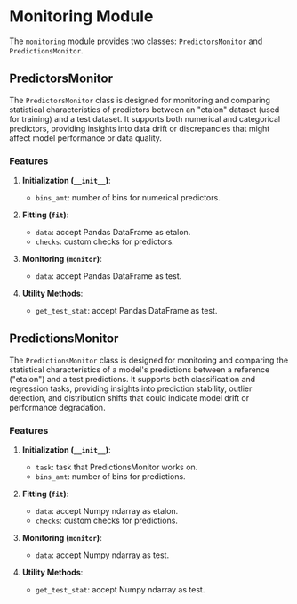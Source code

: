 # Monitoring Module

The `monitoring` module provides two classes: `PredictorsMonitor` and `PredictionsMonitor`.

## PredictorsMonitor

The `PredictorsMonitor` class is designed for monitoring and comparing statistical characteristics of predictors between an "etalon" dataset (used for training) and a test dataset. It supports both numerical and categorical predictors, providing insights into data drift or discrepancies that might affect model performance or data quality.

### Features

1. **Initialization (`__init__`)**:
    - `bins_amt`: number of bins for numerical predictors.

2. **Fitting (`fit`)**:
    - `data`: accept Pandas DataFrame as etalon.
    - `checks`: custom checks for predictors.

3. **Monitoring (`monitor`)**:
    - `data`: accept Pandas DataFrame as test.

4. **Utility Methods**:
    - `get_test_stat`: accept Pandas DataFrame as test.

## PredictionsMonitor

The `PredictionsMonitor` class is designed for monitoring and comparing the statistical characteristics of a model's predictions between a reference ("etalon") and a test predictions. It supports both classification and regression tasks, providing insights into prediction stability, outlier detection, and distribution shifts that could indicate model drift or performance degradation.

### Features

1. **Initialization (`__init__`)**:
    - `task`: task that PredictionsMonitor works on.
    - `bins_amt`: number of bins for predictions.

2. **Fitting (`fit`)**:
    - `data`: accept Numpy ndarray as etalon.
    - `checks`: custom checks for predictions.

3. **Monitoring (`monitor`)**:
    - `data`: accept Numpy ndarray as test.

4. **Utility Methods**:
    - `get_test_stat`: accept Numpy ndarray as test.